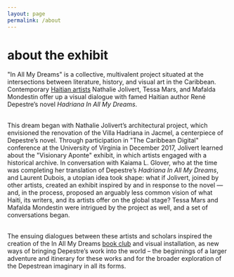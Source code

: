 ```yaml
---
layout: page
permalink: /about
---
```

<div id="column-a"><h1>about the exhibit</h1></div>


<div id="column-b"><p>"In All My Dreams" is a collective, multivalent project situated at the intersections between literature, history, and visual art in the Caribbean. Contemporary <a href="/hadriana/artists">Haitian artists</a> Nathalie Jolivert, Tessa Mars, and Mafalda Mondestin offer up a visual dialogue with famed Haitian author René Depestre’s novel <em>Hadriana In All My Dreams</em>. 
 <br><br>
  
This dream began with Nathalie Jolivert’s  architectural project, which envisioned the renovation of the Villa Hadriana in Jacmel, a centerpiece of Depestre’s novel. Through participation in "The Caribbean Digital" conference at the University of Virginia in December 2017, Jolivert learned about the "Visionary Aponte" exhibit, in which artists engaged with a historical archive. In conversation with Kaiama L. Glover, who at the time was completing her translation of Depestre’s <em> Hadriana In All My Dreams</em>, and Laurent Dubois, a utopian idea took shape: what if Jolivert, joined by other artists, created an exhibit inspired by and in response to the novel &#8212; and, in the process, proposed an arguably less common vision of what Haiti, its writers, and its artists offer on the global stage?
 Tessa Mars and Mafalda Mondestin were intrigued by the project as well, and a set of conversations began. <br><br>

The ensuing dialogues between these artists and scholars inspired the creation of the In All My Dreams <a href="/hadriana/bookclub">book club</a> and visual installation, as new ways of bringing Depestre’s work into the world – the beginnings of a larger adventure and itinerary for these works and for the broader exploration of the Depestrean imaginary in all its forms. </p> </div>

